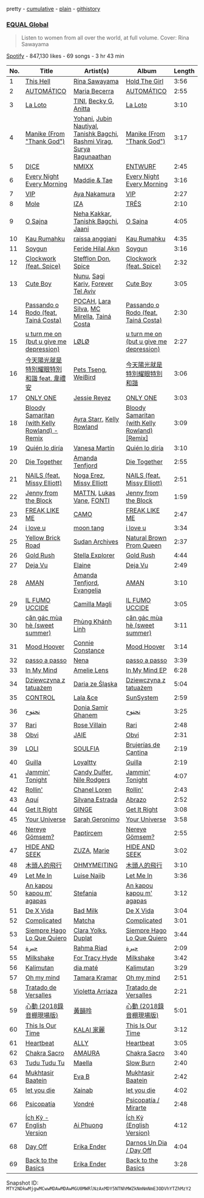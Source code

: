 pretty - [cumulative](/playlists/cumulative/37i9dQZF1DWU8quswnFt3c.md) - [plain](/playlists/plain/37i9dQZF1DWU8quswnFt3c) - [githistory](https://github.githistory.xyz/mackorone/spotify-playlist-archive/blob/main/playlists/plain/37i9dQZF1DWU8quswnFt3c)

### [EQUAL Global ](https://open.spotify.com/playlist/37i9dQZF1DWU8quswnFt3c)

> Listen to women from all over the world, at full volume\. Cover: Rina Sawayama

[Spotify](https://open.spotify.com/user/spotify) - 847,130 likes - 69 songs - 3 hr 43 min

| No. | Title | Artist(s) | Album | Length |
|---|---|---|---|---|
| 1 | [This Hell](https://open.spotify.com/track/7aHmvUghK3XCEqNRbUeAn4) | [Rina Sawayama](https://open.spotify.com/artist/2KEqzdPS7M5YwGmiuPTdr5) | [Hold The Girl](https://open.spotify.com/album/0JO5WJ19NtFRtVYOnw24xS) | 3:56 |
| 2 | [AUTOMÁTICO](https://open.spotify.com/track/3Ne5uYDFzHEFYAPbaBMIck) | [Maria Becerra](https://open.spotify.com/artist/1DxLCyH42yaHKGK3cl5bvG) | [AUTOMÁTICO](https://open.spotify.com/album/5i8WdrKnzvMbujuJhkcFQn) | 2:55 |
| 3 | [La Loto](https://open.spotify.com/track/3AbNNvo2OmyeDMvRBgf9vk) | [TINI](https://open.spotify.com/artist/7vXDAI8JwjW531ouMGbfcp), [Becky G](https://open.spotify.com/artist/4obzFoKoKRHIphyHzJ35G3), [Anitta](https://open.spotify.com/artist/7FNnA9vBm6EKceENgCGRMb) | [La Loto](https://open.spotify.com/album/3kNJsC47065Ucjk6AuCb8y) | 3:10 |
| 4 | [Manike \(From "Thank God"\)](https://open.spotify.com/track/0zlGnseLGzRIBA0TJcb3Bo) | [Yohani](https://open.spotify.com/artist/6hyCmqlpgEhkMKKr65sFgI), [Jubin Nautiyal](https://open.spotify.com/artist/1tqysapcCh1lWEAc9dIFpa), [Tanishk Bagchi](https://open.spotify.com/artist/4f7KfxeHq9BiylGmyXepGt), [Rashmi Virag](https://open.spotify.com/artist/5r2baeTwcCJnuIsDIlxUJo), [Surya Ragunaathan](https://open.spotify.com/artist/0GiAC4VvvYCypjRH6IiasK) | [Manike \(From "Thank God"\)](https://open.spotify.com/album/30CfQvXOWrJx6kCglMcbo3) | 3:17 |
| 5 | [DICE](https://open.spotify.com/track/1QpwvWMQGdOgA8MXXfgs4H) | [NMIXX](https://open.spotify.com/artist/28ot3wh4oNmoFOdVajibBl) | [ENTWURF](https://open.spotify.com/album/2WraNaeFiJAOFEozKoAtC6) | 2:45 |
| 6 | [Every Night Every Morning](https://open.spotify.com/track/4qbibbQ1yK0rPl0JUJS0bz) | [Maddie & Tae](https://open.spotify.com/artist/34bhyY8jfKez7uKakMfy4y) | [Every Night Every Morning](https://open.spotify.com/album/5T5eTFklQfQHczrSfV7qej) | 3:16 |
| 7 | [VIP](https://open.spotify.com/track/6NCJTDAQsOErJGv7mhdvsB) | [Aya Nakamura](https://open.spotify.com/artist/7IlRNXHjoOCgEAWN5qYksg) | [VIP](https://open.spotify.com/album/4CwFdN37OjqRPYh4nri0w2) | 2:27 |
| 8 | [Mole](https://open.spotify.com/track/1mXJe2PaWhSNWXvNIZKpqX) | [IZA](https://open.spotify.com/artist/3zgnrYIltMkgeejmvMCnes) | [TRÊS](https://open.spotify.com/album/3QiDWIyxyDbRfMsgZJrdCV) | 2:10 |
| 9 | [O Sajna](https://open.spotify.com/track/1SVE8yjAt2m9JWjeOaGG4Q) | [Neha Kakkar](https://open.spotify.com/artist/5f4QpKfy7ptCHwTqspnSJI), [Tanishk Bagchi](https://open.spotify.com/artist/4f7KfxeHq9BiylGmyXepGt), [Jaani](https://open.spotify.com/artist/5gZhfbckaWo89OzDSk3gdT) | [O Sajna](https://open.spotify.com/album/1TXJwhaxqLrY0xaHkkDHfK) | 4:05 |
| 10 | [Kau Rumahku](https://open.spotify.com/track/7nQoDLkzCcoIpKPQt3eCdN) | [raissa anggiani](https://open.spotify.com/artist/11k3Y6uyixbyGfgPl8qZTZ) | [Kau Rumahku](https://open.spotify.com/album/7vPQboGZn7eLlwwyOeCTQO) | 4:35 |
| 11 | [Soygun](https://open.spotify.com/track/2UuC5wKOxlhB3JIwA88gxO) | [Feride Hilal Akın](https://open.spotify.com/artist/2dLBhX7dIdWL6Fsk9l0n1n) | [Soygun](https://open.spotify.com/album/0QGEwC4RnPMAfuTnOj0sti) | 3:16 |
| 12 | [Clockwork \(feat\. Spice\)](https://open.spotify.com/track/4GgvXbDt6qKWCSI8Fw2cVs) | [Stefflon Don](https://open.spotify.com/artist/2ExGrw6XpbtUAJHTLtUXUD), [Spice](https://open.spotify.com/artist/0wEvWMQRqaXcgnrZv6KtyL) | [Clockwork \(feat\. Spice\)](https://open.spotify.com/album/3FyXlLA79Yv7cNJgMQDGM8) | 2:32 |
| 13 | [Cute Boy](https://open.spotify.com/track/7DS5SpsWS7rtKeAfe9rbfn) | [Nunu](https://open.spotify.com/artist/0wJDdyoTfE5SuqPNFvi2lG), [Sagi Kariv](https://open.spotify.com/artist/1Ki10qeE3KkXcpu9gsyq5a), [Forever Tel Aviv](https://open.spotify.com/artist/4j52sdXcMG3iMbXzTbQQ0q) | [Cute Boy](https://open.spotify.com/album/3oOsxujiwXlaed2q2h71Fv) | 3:05 |
| 14 | [Passando o Rodo \(feat\. Tainá Costa\)](https://open.spotify.com/track/6z7CbJhWEVXZyFv2Y0CjCs) | [POCAH](https://open.spotify.com/artist/11iQCRz636WFdHj42qxAF6), [Lara Silva](https://open.spotify.com/artist/6jYkuWzgw8pGto1JFI0RNT), [MC Mirella](https://open.spotify.com/artist/57FU7zh1oXdQMT4XhjSsHL), [Tainá Costa](https://open.spotify.com/artist/7qbMZFoPRwWU9m3Xi1KV83) | [Passando o Rodo \(feat\. Tainá Costa\)](https://open.spotify.com/album/6rW1RDPhTkzVFgvJZatSbY) | 2:30 |
| 15 | [u turn me on \(but u give me depression\)](https://open.spotify.com/track/7MeP128gHh4GyTMoGUiZlt) | [LØLØ](https://open.spotify.com/artist/5MjcGshMggPgIHinIUDaX0) | [u turn me on \(but u give me depression\)](https://open.spotify.com/album/7tAEvWFVlVMoPWwyVcwKx8) | 2:27 |
| 16 | [今天陽光就是特別耀眼特別和諧 feat\. 韋禮安](https://open.spotify.com/track/6qnSA1GSwRtgHCqaD1jQin) | [Pets Tseng](https://open.spotify.com/artist/1he19XnDUahODrmRwKlC8w), [WeiBird](https://open.spotify.com/artist/7y3HnWCFEvWj4KM9GFSkiX) | [今天陽光就是特別耀眼特別和諧](https://open.spotify.com/album/2QREzTJk3ddhLIxoiLRveT) | 3:06 |
| 17 | [ONLY ONE](https://open.spotify.com/track/3eOdplB2tlEsEfWd8WKf0e) | [Jessie Reyez](https://open.spotify.com/artist/3KedxarmBCyFBevnqQHy3P) | [ONLY ONE](https://open.spotify.com/album/6wDeULI9weCchekIbT3FKO) | 3:03 |
| 18 | [Bloody Samaritan \(with Kelly Rowland\) \- Remix](https://open.spotify.com/track/0RGGAP5gpvToJyUZbiEcXO) | [Ayra Starr](https://open.spotify.com/artist/3ZpEKRjHaHANcpk10u6Ntq), [Kelly Rowland](https://open.spotify.com/artist/3AuMNF8rQAKOzjYppFNAoB) | [Bloody Samaritan \(with Kelly Rowland\) \[Remix\]](https://open.spotify.com/album/7DT4lrXkDrsd4yP2z3D8NX) | 3:09 |
| 19 | [Quién lo diría](https://open.spotify.com/track/1Vn9WZyRBcAYMxL8vS4DtY) | [Vanesa Martín](https://open.spotify.com/artist/5kSJMVPcTITrSZxTrHllVN) | [Quién lo diría](https://open.spotify.com/album/5IN3H4Ss9JSUTFnG8ldyqg) | 3:10 |
| 20 | [Die Together](https://open.spotify.com/track/35b0iM96Uid8KI5s83IEHM) | [Amanda Tenfjord](https://open.spotify.com/artist/187i912U6kpq0F0Z9uOVXr) | [Die Together](https://open.spotify.com/album/2wwjIcsUvhqDVJt95NrgQB) | 2:55 |
| 21 | [NAILS \(feat\. Missy Elliott\)](https://open.spotify.com/track/318MngwqDyMYOzhDcZkUoq) | [Noga Erez](https://open.spotify.com/artist/5VwCIS8jdx9ZHjApLFNrTZ), [Missy Elliott](https://open.spotify.com/artist/2wIVse2owClT7go1WT98tk) | [NAILS \(feat\. Missy Elliott\)](https://open.spotify.com/album/250tsczCTKdauTN2QJgak4) | 2:51 |
| 22 | [Jenny from the Block](https://open.spotify.com/track/6gK79QFCmkOS4z8t54NxTL) | [MATTN](https://open.spotify.com/artist/1RQ3ZwCNI7KniEKIN5kkio), [Lukas Vane](https://open.spotify.com/artist/4KG9oqu0VXEqu6fNdiip0U), [FONTI](https://open.spotify.com/artist/1wYQzfNKzHpbeE3M1aRXS4) | [Jenny from the Block](https://open.spotify.com/album/417Lji0mRHPkRu8ANfdhWk) | 1:59 |
| 23 | [FREAK LIKE ME](https://open.spotify.com/track/4ZC7AurS3z0mdROZBUcAex) | [CAMO](https://open.spotify.com/artist/2YkhzcYyxJvtl5W6pY0PuF) | [FREAK LIKE ME](https://open.spotify.com/album/3MLhDn5jwjMjv7S3qIRXnG) | 2:47 |
| 24 | [i love u](https://open.spotify.com/track/5y5JrAfwqYDoVrXfv532W4) | [moon tang](https://open.spotify.com/artist/51ZhiTtynrHq7tD4xfGZV7) | [i love u](https://open.spotify.com/album/4np08DYpAtw26nV2UUX47D) | 3:34 |
| 25 | [Yellow Brick Road](https://open.spotify.com/track/7MYJYInfkV4Jp1CnY2bihc) | [Sudan Archives](https://open.spotify.com/artist/2MPHBxznH1fj59jbOWY38u) | [Natural Brown Prom Queen](https://open.spotify.com/album/1QSo9HgowUqAc5BI3AdkqN) | 2:37 |
| 26 | [Gold Rush](https://open.spotify.com/track/48iDkwmfHzeX5IXFQujb7x) | [Stella Explorer](https://open.spotify.com/artist/4dPeWqBSnhunEI2okArvwD) | [Gold Rush](https://open.spotify.com/album/0s0xUyVkHmZy5GeHlwEvK0) | 4:44 |
| 27 | [Deja Vu](https://open.spotify.com/track/79df3H3WrJheCyH6b6ofYJ) | [Elaine](https://open.spotify.com/artist/5ZkuGe2wkDbeL8JmmhvMOx) | [Deja Vu](https://open.spotify.com/album/2ouodKGDJpiydGV62UyCEc) | 2:49 |
| 28 | [AMAN](https://open.spotify.com/track/5WJ3W0FYgcD9d3So3onSkQ) | [Amanda Tenfjord](https://open.spotify.com/artist/187i912U6kpq0F0Z9uOVXr), [Evangelia](https://open.spotify.com/artist/3J7SI1JrZt43ZBlH24IqCK) | [AMAN](https://open.spotify.com/album/7lFqKeCpgi4Us8PGIfDSD5) | 3:10 |
| 29 | [IL FUMO UCCIDE](https://open.spotify.com/track/67OwT6y01c3IwTLjYmF7xg) | [Camilla Magli](https://open.spotify.com/artist/3HRSdDvPAE54ocmaq0JRrJ) | [IL FUMO UCCIDE](https://open.spotify.com/album/05VFSmqhezOJ2xelLj1MYU) | 3:05 |
| 30 | [căn gác mùa hè \(sweet summer\)](https://open.spotify.com/track/3ZthqBSfjJFftiFMYrIJbk) | [Phùng Khánh Linh](https://open.spotify.com/artist/23Gbd21nBxC1kCtcG2Cd0C) | [căn gác mùa hè \(sweet summer\)](https://open.spotify.com/album/5Kqt68osUGwjQJgKpqkjrA) | 3:11 |
| 31 | [Mood Hoover](https://open.spotify.com/track/1Kma7Z2DAv6tI7beez0Jqo) | [Connie Constance](https://open.spotify.com/artist/4RB2kk5dmocmMiHFBlmOEt) | [Mood Hoover](https://open.spotify.com/album/6QMxKOuHssNVCqphLFbUn1) | 3:14 |
| 32 | [passo a passo](https://open.spotify.com/track/7sjCw56rjoLqNionnjcRGC) | [Nena](https://open.spotify.com/artist/561qBVd91ZPE9yCURXt7BB) | [passo a passo](https://open.spotify.com/album/5xhJcZaQl9b1p7L0bZfsnj) | 3:39 |
| 33 | [In My Mind](https://open.spotify.com/track/5UAtcDuXrfjU2jUtnEtYMZ) | [Amelie Lens](https://open.spotify.com/artist/5Ho1vKl1Uz8bJlk4vbmvmf) | [In My Mind EP](https://open.spotify.com/album/0VkR9gcSHuF8jbxsc3SCsp) | 6:28 |
| 34 | [Dziewczyna z tatuażem](https://open.spotify.com/track/2Vj7I6BgiUEsCOI2gZiY5Q) | [Daria ze Śląska](https://open.spotify.com/artist/4I27OgvXt7ILLX2AtbQHO2) | [Dziewczyna z tatuażem](https://open.spotify.com/album/4lk4BJI6KHPfgVW1Mb28Re) | 5:04 |
| 35 | [CONTROL](https://open.spotify.com/track/0BJQL4uOXzJCwtVQO141SQ) | [Lala &ce](https://open.spotify.com/artist/1AKP8Tnz8KfOdRM4mqvNtF) | [SunSystem](https://open.spotify.com/album/2iZTwsFoNuV7KywtKM7lVT) | 2:59 |
| 36 | [نحنوح](https://open.spotify.com/track/1lcoflpxNSJR8U0gzVY6xq) | [Donia Samir Ghanem](https://open.spotify.com/artist/1ieloBuwzXdMn9VPOufDvB) | [نحنوح](https://open.spotify.com/album/7KNPArvrYE01FNciIiERE0) | 3:25 |
| 37 | [Rari](https://open.spotify.com/track/2pObwRg2GniOUROCOk0pDk) | [Rose Villain](https://open.spotify.com/artist/2aya6KuqjXEhHBqYKsTPLs) | [Rari](https://open.spotify.com/album/4nKa1aVHe4MdYdBMIPKnJ0) | 2:48 |
| 38 | [Obvi](https://open.spotify.com/track/2qKm38yVYENyqytMGLNt2Y) | [JAIE](https://open.spotify.com/artist/74Zk4BaTpscIf6k04UoCds) | [Obvi](https://open.spotify.com/album/1up43JxXIQ3MbRYWfJ6piU) | 2:31 |
| 39 | [LOLI](https://open.spotify.com/track/79Rmbn2Uiy84RTyCamsuN4) | [SOULFIA](https://open.spotify.com/artist/1Q9Sx5tOmwems0qwLJZ5Cy) | [Brujerías de Cantina](https://open.spotify.com/album/4wkcKHHjFk2ZK7ou5d3Woy) | 2:19 |
| 40 | [Guilla](https://open.spotify.com/track/4xTZL1wNVCtCrqJQUHqHdc) | [Loyaltty](https://open.spotify.com/artist/5DDpDYLDv4xasIBS6kp2wf) | [Guilla](https://open.spotify.com/album/2wvlZcsnGAzbRx6C1wUYtw) | 2:19 |
| 41 | [Jammin' Tonight](https://open.spotify.com/track/0mUsrgWAbaoc6daw6z2HDO) | [Candy Dulfer](https://open.spotify.com/artist/287jMoxHzjERgHI6ja8TKa), [Nile Rodgers](https://open.spotify.com/artist/3yDIp0kaq9EFKe07X1X2rz) | [Jammin' Tonight](https://open.spotify.com/album/2JuAzf0eakBX1l47SyJbu7) | 4:07 |
| 42 | [Rollin'](https://open.spotify.com/track/1o8aLzMLNpW6wsMpVCpLpy) | [Chanel Loren](https://open.spotify.com/artist/50D6HQtMzB5fH7eXFA3tJK) | [Rollin'](https://open.spotify.com/album/5qVB1w5FpWODqzRjMT3mnN) | 2:43 |
| 43 | [Aquí](https://open.spotify.com/track/6MBestQzTJ5XPvDM1afJid) | [Silvana Estrada](https://open.spotify.com/artist/72VywtXEoONiBLNu3ibGI7) | [Abrazo](https://open.spotify.com/album/5sna0NuWWzxZsN8L14tXSx) | 2:52 |
| 44 | [Get It Right](https://open.spotify.com/track/1zB3PXJUnLtaKwh8BFgrPZ) | [GINGE](https://open.spotify.com/artist/5FuFC5tiYFDxVJQVupJ6Zt) | [Get It Right](https://open.spotify.com/album/0ZHtV08dK9qMw9g3cSCpz8) | 3:08 |
| 45 | [Your Universe](https://open.spotify.com/track/46BiCwK19EBpo5GQAu5Zzq) | [Sarah Geronimo](https://open.spotify.com/artist/6aiCKnIN68hohzU3ZzNq48) | [Your Universe](https://open.spotify.com/album/6P1YM5ziaz8LMJNRu3BGMD) | 3:58 |
| 46 | [Nereye Gömsem?](https://open.spotify.com/track/5LnoItjgkP1jQB1BT3xmMc) | [Paptircem](https://open.spotify.com/artist/6c5OFegHscPZXitA884R1b) | [Nereye Gömsem?](https://open.spotify.com/album/4L4pTQbsLkzPJWUogZTw05) | 2:55 |
| 47 | [HIDE AND SEEK](https://open.spotify.com/track/1kgkuIg5YWWV8A93G1hN7I) | [ZUZA](https://open.spotify.com/artist/7LUZ4hKUPN0UitE6WqWyKQ), [Marie](https://open.spotify.com/artist/5o7Atiia4I0WLFuN2qAu6M) | [HIDE AND SEEK](https://open.spotify.com/album/47KfJWxppOSmiKyFmFikBY) | 3:02 |
| 48 | [木頭人的飛行](https://open.spotify.com/track/4GYYWzauSMxdeMcawMMZX2) | [OHMYMEITING](https://open.spotify.com/artist/5ejbZdon0riCxa7GyJNEAx) | [木頭人的飛行](https://open.spotify.com/album/469Eh4wVgpq7Xw5lpBGEAV) | 3:10 |
| 49 | [Let Me In](https://open.spotify.com/track/0zVDBpbaqYg7lmBfAdX75p) | [Luise Najib](https://open.spotify.com/artist/6ZhJ6vnQM4FnotVwUWWAn0) | [Let Me In](https://open.spotify.com/album/1QPXK7Ig0chdgC8wPHmxyI) | 3:36 |
| 50 | [An kapou kapou m' agapas](https://open.spotify.com/track/1iGn8Ro9AvGcgFC9Bpl4M1) | [Stefania](https://open.spotify.com/artist/0HZUhj5PZHzHMWSI4s8rOQ) | [An kapou kapou m' agapas](https://open.spotify.com/album/7LueUWaZS06KOtNLvQRK8J) | 3:12 |
| 51 | [De X Vida](https://open.spotify.com/track/7KdlLGCuAA25rzatYxDNHM) | [Bad Milk](https://open.spotify.com/artist/5rMUEBZwYHovrlnuzggrVR) | [De X Vida](https://open.spotify.com/album/46dyRolsnFXlMp7J707OIc) | 3:04 |
| 52 | [Complicated](https://open.spotify.com/track/127yslRWWqtCGIYlkb9es2) | [Matcha](https://open.spotify.com/artist/0GZbuy9UUeALxPTa5GpRrf) | [Complicated](https://open.spotify.com/album/1X4ePQhsh9fOOz3944bxuR) | 3:01 |
| 53 | [Siempre Hago Lo Que Quiero](https://open.spotify.com/track/1vplR8zbm1rQWYskepMvtb) | [Clara Yolks](https://open.spotify.com/artist/7EGQpkwkyAgaJSgnRGHJ59), [Duplat](https://open.spotify.com/artist/74Bgwc5zD9KyNHiMqy2QJO) | [Siempre Hago Lo Que Quiero](https://open.spotify.com/album/0FOVQGRKiBAXNRc0nPg2Tt) | 3:44 |
| 54 | [حيرة](https://open.spotify.com/track/4GXFUW1qZiScZl9yYXiDn1) | [Rahma Riad](https://open.spotify.com/artist/1JrJQz0AlGYbLxBnOEWfLx) | [حيرة](https://open.spotify.com/album/2FFFl04tJ4aahE15xIvp6J) | 2:09 |
| 55 | [Milkshake](https://open.spotify.com/track/1l2vMP0Cov7ogJOF2l6MXm) | [For Tracy Hyde](https://open.spotify.com/artist/6D4CyQKY5fDsjK5qKNfqDy) | [Milkshake](https://open.spotify.com/album/1T9A30JUrolQtPiDHxwDiG) | 3:42 |
| 56 | [Kalimutan](https://open.spotify.com/track/1degd7Nhtw4z6zt8y6KwDZ) | [dia maté](https://open.spotify.com/artist/4UcpNyDTbuLdGygQNjuXfd) | [Kalimutan](https://open.spotify.com/album/4abIbIvI6BG7uRdrUocI1D) | 3:29 |
| 57 | [Oh my mind](https://open.spotify.com/track/11xhklamG0Y8fOwufeugtK) | [Tamara Kramar](https://open.spotify.com/artist/5oUUInn3oIsijfbnrmlYhT) | [Oh my mind](https://open.spotify.com/album/2glevWrlWJ7Qy0P3yy1P9O) | 2:51 |
| 58 | [Tratado de Versalles](https://open.spotify.com/track/6m6jT6LdtTH4DIU398sq91) | [Violetta Arriaza](https://open.spotify.com/artist/2WET7xahye2vwzTTB7MH1U) | [Tratado de Versalles](https://open.spotify.com/album/2uaITMxL3Kk8jj64TyXF8I) | 2:21 |
| 59 | [心動 \(2018錄音棚現場版\)](https://open.spotify.com/track/18o4aM3pSmPPH155wbTdRz) | [黃韻玲](https://open.spotify.com/artist/4xrtpNTYCptiF589wuFr0w) | [心動 \(2018錄音棚現場版\)](https://open.spotify.com/album/2hV8CBsMjmliBi5jUL151T) | 5:01 |
| 60 | [This Is Our Time](https://open.spotify.com/track/53gylyBSKjTAlYQx2OBMol) | [KALAI 家麗](https://open.spotify.com/artist/1TwAmYMVhBwnBdNVKCHsOT) | [This Is Our Time](https://open.spotify.com/album/43glLAVF68qBfkxbGn6LRZ) | 3:12 |
| 61 | [Heartbeat](https://open.spotify.com/track/3GmTi7ToFhnHLDKNo92lIr) | [ALLY](https://open.spotify.com/artist/4dkCB7FJeRXK6OWpal7zpw) | [Heartbeat](https://open.spotify.com/album/0ZWAzqTKLDjSRyubKzYOTs) | 3:05 |
| 62 | [Chakra Sacro](https://open.spotify.com/track/1odGLuCnWaAnODMu7rbjwr) | [AMAURA](https://open.spotify.com/artist/5DrNU0zLTxAAvoiLzftD8l) | [Chakra Sacro](https://open.spotify.com/album/1Bw2eHlvZON8dCx9bn8o8R) | 3:40 |
| 63 | [Tudu Tudu Tu](https://open.spotify.com/track/4FOCWMx3Xl36xlEQoEYmpn) | [Maella](https://open.spotify.com/artist/5fj7pxTryEpCSP1Fnde8GY) | [Slow Burn](https://open.spotify.com/album/3rsmCfSkLjDUcjSembmp3S) | 2:40 |
| 64 | [Mukhtasir Baatein](https://open.spotify.com/track/0SFzTBfG9UgdFGMc2KJD8y) | [Eva B](https://open.spotify.com/artist/6uKDXHJSM9VI5H6FhONorO) | [Mukhtasir Baatein](https://open.spotify.com/album/5nOZtgjx1yZ7xZUQk69pKo) | 2:42 |
| 65 | [let you die](https://open.spotify.com/track/3CShLgFtZm6fBATsPOozj4) | [Xainab](https://open.spotify.com/artist/4BNNfDC7ThgGtyqzWmWO3h) | [let you die](https://open.spotify.com/album/17xTgliuV4JyltgL1MlLTR) | 4:02 |
| 66 | [Psicopatía](https://open.spotify.com/track/7qpLtjbCtUC837i0Va0dhX) | [Vondré](https://open.spotify.com/artist/11uh9MySOy1TkjknybWRom) | [Psicopatía / Mirarte](https://open.spotify.com/album/0CfoTYUpmi7Me9W85LwYal) | 2:48 |
| 67 | [Ích Kỷ \- English Version](https://open.spotify.com/track/6IKUk2SPpMOhrhbcURl0Zj) | [Ai Phuong](https://open.spotify.com/artist/5k5vCzAmH0dcRda22U9Hut) | [Ích Kỷ \(English Version\)](https://open.spotify.com/album/7Avs19PJaBcfEGnEMX68pi) | 4:12 |
| 68 | [Day Off](https://open.spotify.com/track/3HV9EPgIUq0SM4NZfJvBHs) | [Erika Ender](https://open.spotify.com/artist/5HPu6u2rDA0f6jp51xZAEq) | [Darnos Un Dia / Day Off](https://open.spotify.com/album/6EM4z696J7abauiSw0RtXZ) | 4:04 |
| 69 | [Back to the Basics](https://open.spotify.com/track/7kBaoqgIZPVngTiN3nbjab) | [Erika Ender](https://open.spotify.com/artist/5HPu6u2rDA0f6jp51xZAEq) | [Back to the Basics](https://open.spotify.com/album/0o3Tghkt3jiW5t21LHttmC) | 3:28 |

Snapshot ID: `MTY2NDkwMjgwMCwwMDAwMDAwMGU0MWRlNzAxMDY5NTNhMWZkNmNmNmE3ODVhYTZhMzY2`
